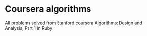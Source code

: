 # Coursera algorithms

All problems solved from Stanford coursera Algorithms: Design and Analysis, Part 1 in Ruby
